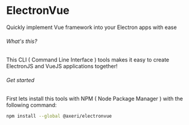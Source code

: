 # ElectronVue
Quickly implement Vue framework into your Electron apps with ease

###### What's this?
This CLI ( Command Line Interface ) tools makes it easy to create ElectronJS and VueJS applications together!

###### Get started
First lets install this tools with NPM ( Node Package Manager ) with the following command:
```bash
npm install --global @axeri/electronvue
```
